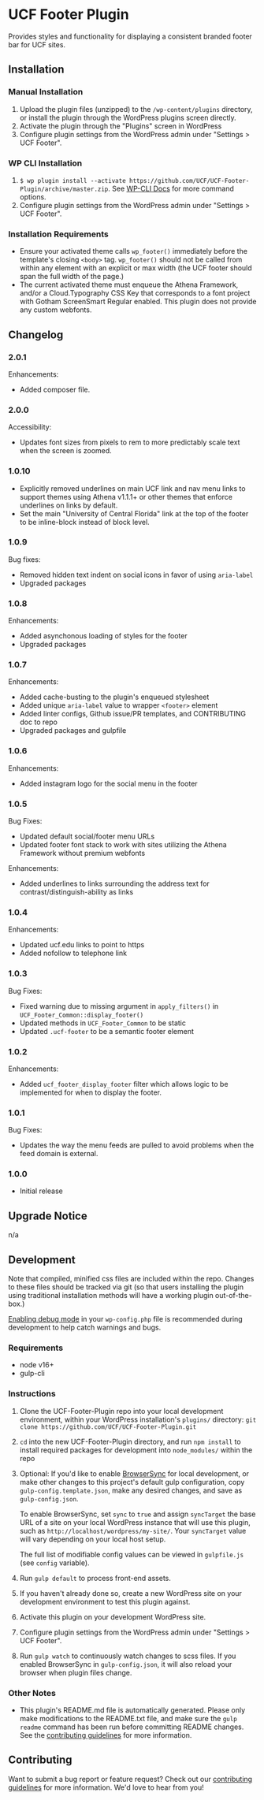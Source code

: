 # UCF Footer Plugin #

Provides styles and functionality for displaying a consistent branded footer bar for UCF sites.


## Installation ##

### Manual Installation ###
1. Upload the plugin files (unzipped) to the `/wp-content/plugins` directory, or install the plugin through the WordPress plugins screen directly.
2. Activate the plugin through the "Plugins" screen in WordPress
3. Configure plugin settings from the WordPress admin under "Settings > UCF Footer".

### WP CLI Installation ###
1. `$ wp plugin install --activate https://github.com/UCF/UCF-Footer-Plugin/archive/master.zip`.  See [WP-CLI Docs](http://wp-cli.org/commands/plugin/install/) for more command options.
2. Configure plugin settings from the WordPress admin under "Settings > UCF Footer".

### Installation Requirements ###
* Ensure your activated theme calls `wp_footer()` immediately before the template's closing `<body>` tag.  `wp_footer()` should not be called from within any element with an explicit or max width (the UCF footer should span the full width of the page.)
* The current activated theme must enqueue the Athena Framework, and/or a Cloud.Typography CSS Key that corresponds to a font project with Gotham ScreenSmart Regular enabled.  This plugin does not provide any custom webfonts.


## Changelog ##

### 2.0.1 ###
Enhancements:
* Added composer file.

### 2.0.0 ###
Accessibility:
* Updates font sizes from pixels to rem to more predictably scale text when the screen is zoomed.

### 1.0.10 ###
* Explicitly removed underlines on main UCF link and nav menu links to support themes using Athena v1.1.1+ or other themes that enforce underlines on links by default.
* Set the main "University of Central Florida" link at the top of the footer to be inline-block instead of block level.

### 1.0.9 ###
Bug fixes:
* Removed hidden text indent on social icons in favor of using `aria-label`
* Upgraded packages

### 1.0.8 ###
Enhancements:
* Added asynchonous loading of styles for the footer
* Upgraded packages

### 1.0.7 ###
Enhancements:
* Added cache-busting to the plugin's enqueued stylesheet
* Added unique `aria-label` value to wrapper `<footer>` element
* Added linter configs, Github issue/PR templates, and CONTRIBUTING doc to repo
* Upgraded packages and gulpfile

### 1.0.6 ###
Enhancements:
* Added instagram logo for the social menu in the footer

### 1.0.5 ###
Bug Fixes:
* Updated default social/footer menu URLs
* Updated footer font stack to work with sites utilizing the Athena Framework without premium webfonts

Enhancements:
* Added underlines to links surrounding the address text for contrast/distinguish-ability as links

### 1.0.4 ###
Enhancements:
* Updated ucf.edu links to point to https
* Added nofollow to telephone link

### 1.0.3 ###
Bug Fixes:
* Fixed warning due to missing argument in `apply_filters()` in `UCF_Footer_Common::display_footer()`
* Updated methods in `UCF_Footer_Common` to be static
* Updated `.ucf-footer` to be a semantic footer element

### 1.0.2 ###
Enhancements:
* Added `ucf_footer_display_footer` filter which allows logic to be implemented for when to display the footer.

### 1.0.1 ###
Bug Fixes:
* Updates the way the menu feeds are pulled to avoid problems when the feed domain is external.

### 1.0.0 ###
* Initial release


## Upgrade Notice ##

n/a


## Development ##

Note that compiled, minified css files are included within the repo.  Changes to these files should be tracked via git (so that users installing the plugin using traditional installation methods will have a working plugin out-of-the-box.)

[Enabling debug mode](https://codex.wordpress.org/Debugging_in_WordPress) in your `wp-config.php` file is recommended during development to help catch warnings and bugs.

### Requirements ###
* node v16+
* gulp-cli

### Instructions ###
1. Clone the UCF-Footer-Plugin repo into your local development environment, within your WordPress installation's `plugins/` directory: `git clone https://github.com/UCF/UCF-Footer-Plugin.git`
2. `cd` into the new UCF-Footer-Plugin directory, and run `npm install` to install required packages for development into `node_modules/` within the repo
3. Optional: If you'd like to enable [BrowserSync](https://browsersync.io) for local development, or make other changes to this project's default gulp configuration, copy `gulp-config.template.json`, make any desired changes, and save as `gulp-config.json`.

    To enable BrowserSync, set `sync` to `true` and assign `syncTarget` the base URL of a site on your local WordPress instance that will use this plugin, such as `http://localhost/wordpress/my-site/`.  Your `syncTarget` value will vary depending on your local host setup.

    The full list of modifiable config values can be viewed in `gulpfile.js` (see `config` variable).
3. Run `gulp default` to process front-end assets.
4. If you haven't already done so, create a new WordPress site on your development environment to test this plugin against.
5. Activate this plugin on your development WordPress site.
6. Configure plugin settings from the WordPress admin under "Settings > UCF Footer".
7. Run `gulp watch` to continuously watch changes to scss files.  If you enabled BrowserSync in `gulp-config.json`, it will also reload your browser when plugin files change.

### Other Notes ###
* This plugin's README.md file is automatically generated. Please only make modifications to the README.txt file, and make sure the `gulp readme` command has been run before committing README changes.  See the [contributing guidelines](https://github.com/UCF/UCF-Footer-Plugin/blob/master/CONTRIBUTING.md) for more information.


## Contributing ##

Want to submit a bug report or feature request?  Check out our [contributing guidelines](https://github.com/UCF/UCF-Footer-Plugin/blob/master/CONTRIBUTING.md) for more information.  We'd love to hear from you!
